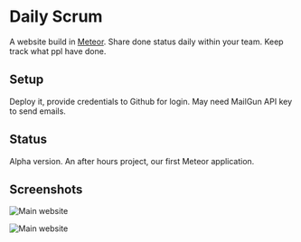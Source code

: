 # Daily Scrum

A website build in [Meteor](https://www.meteor.com/). Share done status daily within your team. Keep track what ppl have done.

## Setup

Deploy it, provide credentials to Github for login. May need MailGun API key to send emails. 

## Status

Alpha version. An after hours project, our first Meteor application.

## Screenshots

![Main website](https://raw.githubusercontent.com/malgorzatamigdal/daily_scrum/screenshots/dailyscrum_screenshoot_1.png)

![Main website](https://raw.githubusercontent.com/malgorzatamigdal/daily_scrum/screenshots/dailyscrum_screenshoot_2.png)
